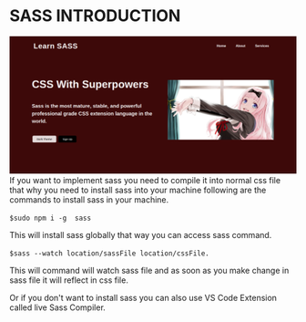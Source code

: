 # SASS INTRODUCTION

![sass output](./css/Screenshot%20from%202023-04-02%2011-44-00.png)
If you want to implement sass you need to compile it into normal css file that why you need to install sass into your machine following are the commands to install sass in your machine.

```$sudo npm i -g  sass```

This will install sass globally that way you can access sass command.

```$sass --watch location/sassFile location/cssFile.```

This will command will watch sass file and as soon as you make change in sass file it will reflect in css file.

Or if you don't want to install sass you can also use VS Code Extension called live Sass Compiler.
